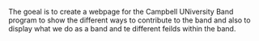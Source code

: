 The goeal is to create a webpage for the Campbell UNiversity Band program to show the different ways to contribute to the band and also to display what we do as a band and te different feilds within the band. 
